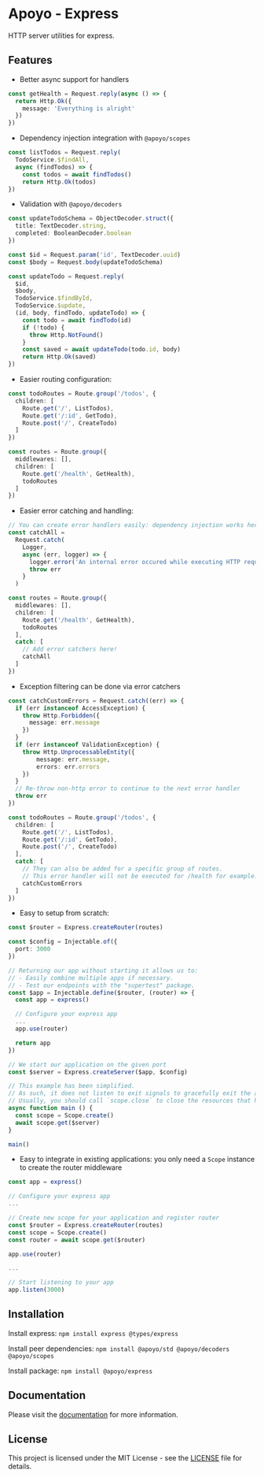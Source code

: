 # Apoyo - Express

HTTP server utilities for express.

## Features

- Better async support for handlers

```ts
const getHealth = Request.reply(async () => {
  return Http.Ok({
    message: 'Everything is alright'
  })
})
```

- Dependency injection integration with `@apoyo/scopes`

```ts
const listTodos = Request.reply(
  TodoService.$findAll, 
  async (findTodos) => {
    const todos = await findTodos()
    return Http.Ok(todos)
})
```

- Validation with `@apoyo/decoders`

```ts
const updateTodoSchema = ObjectDecoder.struct({
  title: TextDecoder.string,
  completed: BooleanDecoder.boolean
})

const $id = Request.param('id', TextDecoder.uuid)
const $body = Request.body(updateTodoSchema)

const updateTodo = Request.reply(
  $id, 
  $body, 
  TodoService.$findById,
  TodoService.$update,
  (id, body, findTodo, updateTodo) => {
    const todo = await findTodo(id)
    if (!todo) {
      throw Http.NotFound()
    }
    const saved = await updateTodo(todo.id, body)
    return Http.Ok(saved)
})
```

- Easier routing configuration:

```ts
const todoRoutes = Route.group('/todos', {
  children: [
    Route.get('/', ListTodos),
    Route.get('/:id', GetTodo),
    Route.post('/', CreateTodo)
  ]
})

const routes = Route.group({
  middlewares: [],
  children: [
    Route.get('/health', GetHealth),
    todoRoutes
  ]
})
```

- Easier error catching and handling:

```ts
// You can create error handlers easily: dependency injection works here as well!
const catchAll =
  Request.catch(
    Logger,
    async (err, logger) => {
      logger.error('An internal error occured while executing HTTP request', err)
      throw err
    }
  )

const routes = Route.group({
  middlewares: [],
  children: [
    Route.get('/health', GetHealth),
    todoRoutes
  ],
  catch: [
    // Add error catchers here!
    catchAll
  ]
})

```

- Exception filtering can be done via error catchers

```ts
const catchCustomErrors = Request.catch((err) => {
  if (err instanceof AccessException) {
    throw Http.Forbidden({ 
      message: err.message 
    })
  }
  if (err instanceof ValidationException) {
    throw Http.UnprocessableEntity({
        message: err.message, 
        errors: err.errors
    })
  }
  // Re-throw non-http error to continue to the next error handler
  throw err
})

const todoRoutes = Route.group('/todos', {
  children: [
    Route.get('/', ListTodos),
    Route.get('/:id', GetTodo),
    Route.post('/', CreateTodo)
  ],
  catch: [
    // They can also be added for a specific group of routes. 
    // This error handler will not be executed for /health for example.
    catchCustomErrors
  ]
})
```

- Easy to setup from scratch:

```ts
const $router = Express.createRouter(routes)

const $config = Injectable.of({
  port: 3000
})

// Returning our app without starting it allows us to:
// - Easily combine multiple apps if necessary.
// - Test our endpoints with the "supertest" package.
const $app = Injectable.define($router, (router) => {
  const app = express()

  // Configure your express app
  ...
  app.use(router)

  return app
})

// We start our application on the given port
const $server = Express.createServer($app, $config)

// This example has been simplified.
// As such, it does not listen to exit signals to gracefully exit the app.
// Usually, you should call `scope.close` to close the resources that have been opened.
async function main () {
  const scope = Scope.create()
  await scope.get($server)
}

main()
```

- Easy to integrate in existing applications: you only need a `Scope` instance to create the router middleware

```ts
const app = express()

// Configure your express app
...

// Create new scope for your application and register router
const $router = Express.createRouter(routes)
const scope = Scope.create()
const router = await scope.get($router)

app.use(router)

...

// Start listening to your app
app.listen(3000)

```

## Installation

Install express:
`npm install express @types/express`

Install peer dependencies:
`npm install @apoyo/std @apoyo/decoders @apoyo/scopes`

Install package:
`npm install @apoyo/express`

## Documentation

Please visit the [documentation](https://nx-apoyo.netlify.app/guide/express/getting-started.html) for more information.

## License

This project is licensed under the MIT License - see the [LICENSE](LICENSE) file for details.
